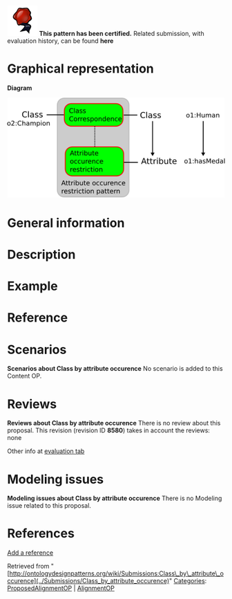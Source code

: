 [![](../images/thumb/b/b5/Certified.png/70px-Certified.png)](../Image/Certified.png "Certified.png") __This pattern has been certified.__
Related submission, with evaluation history, can be found __here__





#  Graphical representation


__Diagram__




[![Image:Class-by-attribute-occurence.png](../images/c/c8/Class-by-attribute-occurence.png)](../Image/Class-by-attribute-occurence.png "Image:Class-by-attribute-occurence.png")




#  General information


  




#  Description


  




#  Example


  




#  Reference


  




#  Scenarios



__Scenarios about Class by attribute occurence__
No scenario is added to this Content OP.




#  Reviews



__Reviews about Class by attribute occurence__
There is no review about this proposal.
This revision (revision ID __8580__) takes in account the reviews: none


Other info at [evaluation tab](http://ontologydesignpatterns.org/wiki/index.php?title=Submissions:Class_by_attribute_occurence&action=evaluation "http://ontologydesignpatterns.org/wiki/index.php?title=Submissions:Class_by_attribute_occurence&action=evaluation")




  




#  Modeling issues



__Modeling issues about Class by attribute occurence__
There is no Modeling issue related to this proposal.




  




#  References


[Add a reference](index.php@title=Odp%253AAdd_reference&subject=Submissions%253AClass+by+attribute+occurence.html "http://ontologydesignpatterns.org/wiki/index.php?title=Odp:Add_reference&subject=Submissions%3AClass+by+attribute+occurence")


  






Retrieved from "[http://ontologydesignpatterns.org/wiki/Submissions:Class\_by\_attribute\_occurence](../Submissions/Class_by_attribute_occurence)"
 [Categories](http://ontologydesignpatterns.org/wiki/Special:Categories "Special:Categories"): [ProposedAlignmentOP](../Category/ProposedAlignmentOP "Category:ProposedAlignmentOP") | [AlignmentOP](../Category/AlignmentOP "Category:AlignmentOP")